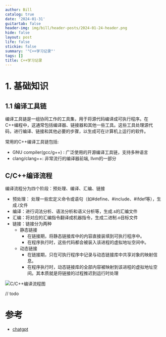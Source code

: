 ```yaml
---
author: Bill
catalog: true
date: '2024-01-31'
guitartab: false
header-img: img/bill/header-posts/2024-01-24-header.png
hide: false
layout: post
life: false
stickie: false
summary: '"C++学习记录"'
tags: []
title: C++学习记录
---
```

# 1. 基础知识

## 1.1 编译工具链

编译工具链是一组协同工作的工具集，用于将源代码编译成可执行程序。在C++编程中，这通常包括编译器、链接器和其他一些工具。这些工具处理源代码，进行编译、链接和其他必要的步骤，以生成可在计算机上运行的软件。

常用的C++编译工具链包括:

*   GNU compiler(gcc/g++) : 广泛使用的开源编译工具链，支持多种语言
*   clang/clang++: 非常流行的编译器前端, llvm的一部分

## C/C++编译流程

编译流程分为四个阶段：预处理、编译、汇编、链接

*   预处理： 处理一些宏定义命令或语句（如#define、#include、#ifdef等），生成.i文件
*   编译：进行词法分析、语法分析和语义分析等，生成.s的汇编文件
*   汇编：将对应的汇编指令翻译成机器指令，生成二进制.o目标文件
*   链接：链接分为两种
    *   静态链接
        *   在链接期，将静态链接库中的内容直接装填到可执行程序中。
        *   在程序执行时，这些代码都会被装入该进程的虚拟地址空间中。
    *   动态链接
        *   在链接期，只在可执行程序中记录与动态链接库中共享对象的映射信息。
        *   在程序执行时，动态链接库的全部内容被映射到该进程的虚拟地址空间。其本质就是将链接的过程推迟到运行时处理

![C/C++编译流程图](images/WEBRESOURCE488bb743b37ddd7dc7035c98a2bd8baccompile.png)

// todo

# 参考

*   [chatgpt](https://chat.openai.com/)

